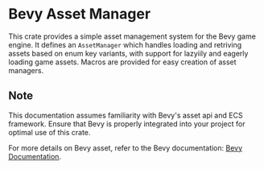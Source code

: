 # Bevy Asset Manager

This crate provides a simple asset management system for the Bevy game engine.
It defines an `AssetManager` which handles loading and retriving assets based on enum key variants,
with support for lazyiily and eagerly loading game assets. Macros are
provided for easy creation of asset managers.

## Note

This documentation assumes familiarity with Bevy's asset api and ECS framework.
Ensure that Bevy is properly integrated into your project for optimal use of this crate.

For more details on Bevy asset, refer to the Bevy documentation:
[Bevy Documentation](https://bevyengine.org/).
